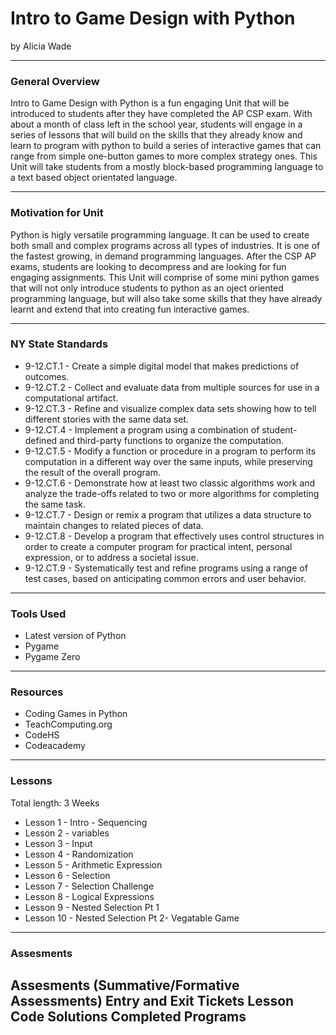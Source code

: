 # Intro to Game Design with Python
by Alicia Wade

-----

### General Overview
Intro to Game Design with Python is a fun engaging Unit that will be introduced to students after they have completed the AP CSP exam. With about a month of class left in the school year, students will engage in a series of lessons that will build on the skills that they already know and learn to program with python to build a series of interactive games that can range from simple one-button games to more complex strategy ones. This Unit will take students from a mostly block-based programming language to a text based object orientated language. 

<!-- (include here description of unit, what class(es) it fits into, when...)
 -->

---

### Motivation for Unit
<p>Python is higly versatile programming language. It can be used to create both small and complex programs across all types of industries. It is one of the fastest growing, in demand programming languages. After the CSP AP exams, students are looking to decompress and are looking for fun engaging assignments. This Unit will comprise of some mini python games that will not only introduce students to python as an oject oriented programming language, but will also take some skills that they have already learnt and extend that into creating fun interactive games.</p>

---

### NY State Standards 
<!--The NY State Computer Science standards you will be covering in this unit. Provide the number and name (e.g. 4-6.CT.1 Computational Thinking, Modeling and Simulation) -->
 * 9-12.CT.1 - Create a simple digital model that makes predictions of outcomes.
 * 9-12.CT.2 - Collect and evaluate data from multiple sources for use in a computational artifact.
 *  9-12.CT.3 - Refine and visualize complex data sets showing how to tell different stories with the same data set.
 *  9-12.CT.4 - Implement a program using a combination of student-defined and third-party functions to organize the computation.
  * 9-12.CT.5 - Modify a function or procedure in a program to perform its computation in a different way over the same inputs, while preserving the result of the        overall program.
  * 9-12.CT.6 - Demonstrate how at least two classic algorithms work and analyze the trade-offs related to two or more algorithms for completing the same task.
 *  9-12.CT.7 - Design or remix a program that utilizes a data structure to maintain changes to related pieces of data.
 *  9-12.CT.8 - Develop a program that effectively uses control structures in order to create a computer program for practical intent, personal expression, or to address a societal issue.
 *  9-12.CT.9 - Systematically test and refine programs using a range of test cases, based on anticipating common errors and user behavior.
---

### Tools Used
* Latest version of Python 
* Pygame
* Pygame Zero

<!-- (include programming language(s), specific programs/environments, and other tools (digital or otherwise) if necessary)
 -->
---

### Resources
<!-- (include any links/books/readings to be used during this unit) -->
* Coding Games in Python
* TeachComputing.org
* CodeHS
* Codeacademy

---

### Lessons
Total length: 3 Weeks
* Lesson 1 - Intro - Sequencing
* Lesson 2 - variables
* Lesson 3 - Input
* Lesson 4 - Randomization
* Lesson 5 - Arithmetic Expression
* Lesson 6 - Selection
* Lesson 7 - Selection Challenge
* Lesson 8 - Logical Expressions
* Lesson 9 - Nested Selection Pt 1
* Lesson 10 - Nested Selection Pt 2- Vegatable Game

<!-- (list each lesson with main topic(s))
 -->
---

### Assesments
Assesments
(Summative/Formative Assessments)
Entry and Exit Tickets
Lesson Code Solutions
Completed Programs
---
